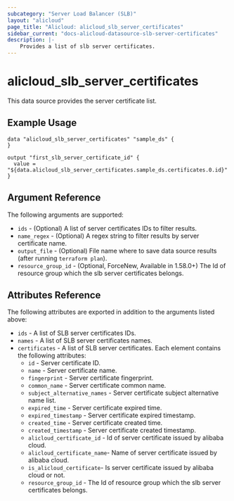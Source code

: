 ```yaml
---
subcategory: "Server Load Balancer (SLB)"
layout: "alicloud"
page_title: "Alicloud: alicloud_slb_server_certificates"
sidebar_current: "docs-alicloud-datasource-slb-server-certificates"
description: |-
    Provides a list of slb server certificates.
---
```

# alicloud\_slb_server_certificates

This data source provides the server certificate list.

## Example Usage

```
data "alicloud_slb_server_certificates" "sample_ds" {
}

output "first_slb_server_certificate_id" {
  value = "${data.alicloud_slb_server_certificates.sample_ds.certificates.0.id}"
}
```

## Argument Reference

The following arguments are supported:

* `ids` - (Optional) A list of server certificates IDs to filter results.
* `name_regex` - (Optional) A regex string to filter results by server certificate name.
* `output_file` - (Optional) File name where to save data source results (after running `terraform plan`).
* `resource_group_id` - (Optional, ForceNew, Available in 1.58.0+) The Id of resource group which the slb server certificates belongs.

## Attributes Reference

The following attributes are exported in addition to the arguments listed above:

* `ids` - A list of SLB server certificates IDs.
* `names` - A list of SLB server certificates names.
* `certificates` - A list of SLB server certificates. Each element contains the following attributes:
  * `id` - Server certificate ID.
  * `name` - Server certificate name.
  * `fingerprint` - Server certificate fingerprint.
  * `common_name` - Server certificate common name.
  * `subject_alternative_names` - Server certificate subject alternative name list.
  * `expired_time` - Server certificate expired time.
  * `expired_timestamp` - Server certificate expired timestamp.
  * `created_time` - Server certificate created time.
  * `created_timestamp` - Server certificate created timestamp.
  * `alicloud_certificate_id` - Id of server certificate issued by alibaba cloud.
  * `alicloud_certificate_name`- Name of server certificate issued by alibaba cloud.
  * `is_alicloud_certificate`- Is server certificate issued by alibaba cloud or not.
  * `resource_group_id` - The Id of resource group which the slb server certificates belongs.
